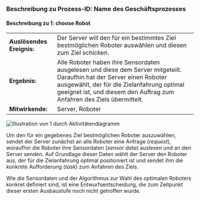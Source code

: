 ### Beschreibung zu Prozess-ID: Name des Geschäftsprozesses

#### Beschreibung zu 1: choose Robot

|   |   |
|---|---|
| **Auslösendes Ereignis:** | Der Server will den für ein bestimmtes Ziel bestmöglichen Roboter auswählen und diesen zum Ziel schicken. |
| **Ergebnis:**             | Alle Roboter haben ihre Sensordaten ausgelesen und diese dem Server mitgeteilt. Daraufhin hat der Server einen Roboter ausgewählt, der für die Zielanfahrung optimal geeignet ist, und diesem den Auftrag zum Anfahren des Ziels übermittelt. |
| **Mitwirkende:**          | Server, Roboter |

![Illustration von 1 durch Aktivitätendiagramm](../images/Iteration0_Analyse_2-4_chooseRobot.svg)

Um den für ein gegebenes Ziel bestmöglichen Roboter auszuwählen, sendet der Server zunächst an alle Roboter eine Anfrage (*request*), woraufhin die Roboter ihre Sensordaten (*sensor data*) auslesen und an den Server senden. Auf Grundlage dieser Daten wählt der Server den Roboter aus, der für die Zielanfahrung optimal positioniert ist und sendet ihm die konkrete Aufforderung (*task*) zum Anfahren des Ziels. 

Wie die Sensordaten und der Algorithmus zur Wahl des optimalen Roboters konkret definiert sind, ist eine Entwurfsentscheidung, die zum Zeitpunkt dieser ersten Ausbaustufe noch nicht getroffen wurde.
